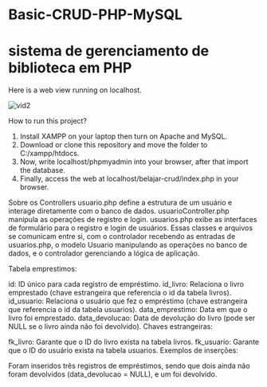 # Basic-CRUD-PHP-MySQL

<h1>sistema de gerenciamento de biblioteca em PHP</h1>

Here is a web view running on localhost.

![vid2](https://user-images.githubusercontent.com/66185022/105703821-c6a63f00-5f48-11eb-81d2-eee4b805243b.gif)

How to run this project?
1. Install XAMPP on your laptop then turn on Apache and MySQL.
2. Download or clone this repository and move the folder to C:/xampp/htdocs.
3. Now, write localhost/phpmyadmin into your browser, after that import the database.
4. Finally, access the web at localhost/belajar-crud/index.php in your browser.


Sobre os Controllers
usuario.php define a estrutura de um usuário e interage diretamente com o banco de dados.
usuarioController.php manipula as operações de registro e login.
usuarios.php exibe as interfaces de formulário para o registro e login de usuários.
Essas classes e arquivos se comunicam entre si, com o controlador recebendo as entradas de usuarios.php, o modelo Usuario manipulando as operações no banco de dados, e o controlador gerenciando a lógica de aplicação.



Tabela emprestimos:

id: ID único para cada registro de empréstimo.
id_livro: Relaciona o livro emprestado (chave estrangeira que referencia o id da tabela livros).
id_usuario: Relaciona o usuário que fez o empréstimo (chave estrangeira que referencia o id da tabela usuarios).
data_emprestimo: Data em que o livro foi emprestado.
data_devolucao: Data de devolução do livro (pode ser NULL se o livro ainda não foi devolvido).
Chaves estrangeiras:

fk_livro: Garante que o ID do livro exista na tabela livros.
fk_usuario: Garante que o ID do usuário exista na tabela usuarios.
Exemplos de inserções:

Foram inseridos três registros de empréstimos, sendo que dois ainda não foram devolvidos (data_devolucao = NULL), e um foi devolvido.
